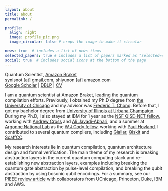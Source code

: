 ```yaml
---
layout: about
title: about
permalink: /

profile:
  align: right
  image: profile_pic.png
  image_circular: false # crops the image to make it circular

news: true  # includes a list of news items
selected_papers: true # includes a list of papers marked as "selected={true}"
social: true  # includes social icons at the bottom of the page
---
```

Quantum Scientist, <a href='https://aws.amazon.com/braket/'>Amazon Braket</a> <br>
synisnot [at] gmail.com, shiyunon [at] amazon.com <br>
[Google Scholar](https://scholar.google.com/citations?hl=en&user=dnDj1EIAAAAJ) | [DBLP](https://dblp.org/pid/236/5902.html) | [CV](/assets/pdf/Yunong_Shi_CV.pdf) <br>

I am a quantum scientist at Amazon Braket, leading the quantum compilation efforts. Previously, I obtained my Ph.D degree from [the University of Chicago](https://www.uchicago.edu/) and my advisor was [Frederic T. Chong](https://people.cs.uchicago.edu/~ftchong/). Before that, I got my bachelor degree from [University of Illinois at Urbana Champaign](https://illinois.edu/). During my Ph.D, I also stayed at IBM for 1 year as the [NSF QISE-NET fellow](https://qisenet.uchicago.edu/), working with [Andrew
Cross](https://scholar.google.com/citations?user=yK_ZfbwAAAAJ&hl=en) and [Ali
Javadi-Abhari](https://scholar.google.com/citations?user=-I6kav0AAAAJ&hl=en), and a summer at [Argonne National Lab](https://www.anl.gov/) as the [W.J.Cody fellow](https://www.anl.gov/mcs/wj-cody-associates), working with [Paul Hovland](https://www.anl.gov/profile/paul-hovland). I contributed to several quantum compilers, including [Giallar](https://dl.acm.org/doi/abs/10.1145/3519939.3523431), [Qiskit](https://github.com/Qiskit/qiskit-terra) and [ScaffCC](https://github.com/epiqc/ScaffCC).

My research interests lie in quantum compilation, quantum architecture design and formal verification. The main theme of my research is breaking abstraction layers in the current quantum computing stack and re-establishing new abstraction layers, examples including breaking the quantum gate abstraction by pulse-level compilation, and breaking the qubit abstraction by using bosonic qubit encodings. For a summary, see our [PIEEE review article](https://ieeexplore.ieee.org/ielaam/5/9143211/9116963-aam.pdf) with collaborators from UChicago, Princeton, Duke, IBM and AWS.

